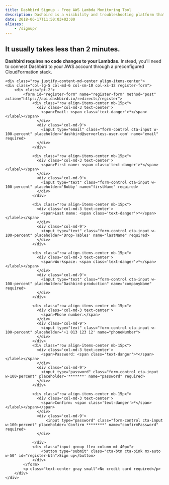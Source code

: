 ```yaml
---
title: Dashbird Signup - Free AWS Lambda Monitoring Tool
description: Dashbird is a visibility and troubleshooting platform that makes sense of all parts of serverless. It covers AWS Lambda, API Gateway, AWS X-Ray and doesn't require any code changes for the use.
date: 2018-06-17T11:50:03+02:00
aliases:
    - /signup/
---
```


<script>
  const sig = document
    .querySelectorAll('.sign-up')

  sig.forEach(function (el) {
    el.classList.add('active')
  })

    // .classList
</script>

<section class="container-fluid dark-bg pt-5 pb-5">
    <div style='max-width: 600px;' class='align-center mx-auto'>
      <h2 class="text-center pb-1"><span class="h4 underlined">It usually takes <b>less than 2 minutes</b>.</span></h2>
      <p><b>Dashbird requires no code changes to your Lambdas.</b> Instead, you'll need to connect Dashbird to your AWS account through a preconfigured CloudFormation stack.</p>
    </div>
    
    <div class="row justify-content-md-center align-items-center">
    <div class="col-lg-5 col-md-6 col-sm-10 col-xs-12 register-form">
        <div class="pt-2">
            <form id="register-form" name="register-form" method="post" action="https://api.dashbird.io/redirects/register">
                <div class="row align-items-center mb-15px">
                  <div class='col-md-3 text-center'>
                    <span>Email: <span class='text-danger'>*</span></label></span>
                  </div>
                  <div class='col-md-9'>
                    <input type="email" class="form-control cta-input w-100-percent" placeholder='dashbird@serverless-user.com' name="email" required>
                  </div>
                </div>

                <div class="row align-items-center mb-15px">
                  <div class='col-md-3 text-center'>
                    <span>First name: <span class='text-danger'>*</span></label></span>
                  </div>
                  <div class='col-md-9'>
                    <input type="text" class="form-control cta-input w-100-percent" placeholder='Bobby' name="firstName" required>
                  </div>
                </div>

                <div class="row align-items-center mb-15px">
                  <div class='col-md-3 text-center'>
                    <span>Last name: <span class='text-danger'>*</span></label></span>
                  </div>
                  <div class='col-md-9'>
                    <input type="text" class="form-control cta-input w-100-percent" placeholder='Drop-Tables' name="lastName" required>
                  </div>
                </div>

                <div class="row align-items-center mb-15px">
                  <div class='col-md-3 text-center'>
                    <span>Workspace: <span class='text-danger'>*</span></label></span>
                  </div>
                  <div class='col-md-9'>
                    <input type="text" class="form-control cta-input w-100-percent" placeholder="Dashbird-production" name="companyName" required>
                  </div>
                </div>

                <div class="row align-items-center mb-15px">
                  <div class='col-md-3 text-center'>
                    <span>Phone number:</span>
                  </div>
                  <div class='col-md-9'>
                    <input type="text" class="form-control cta-input w-100-percent" placeholder='+1 013 123 12' name="phoneNumber">
                  </div>
                </div>
                <div class="row align-items-center mb-15px">
                  <div class='col-md-3 text-center'>
                    <span>Password: <span class='text-danger'>*</span></label></span>
                  </div>
                  <div class='col-md-9'>
                    <input type="password" class="form-control cta-input w-100-percent" placeholder='*******' name="password" required>
                  </div>
                </div>

                <div class="row align-items-center mb-15px">
                  <div class='col-md-3 text-center'>
                    <span>Confirm: <span class='text-danger'>*</span></label></span></span>
                  </div>
                  <div class='col-md-9'>
                      <input type="password" class="form-control cta-input w-100-percent" placeholder='Confirm ********' name="confirmPassword" required>
                  </div>
                    
                </div>
                <div class="input-group flex-column mt-40px"> 
                    <button type="submit" class="cta-btn cta-pink mx-auto w-50" id="register-btn">Sign up</button>
                </div>
            </form>
            <p class="text-center gray small">No credit card required</p>
        </div>
    </div>
  </div>
</section>

<script>
  fbq('track', 'ViewContent', {
    content_ids: 'register',
  });
</script>
